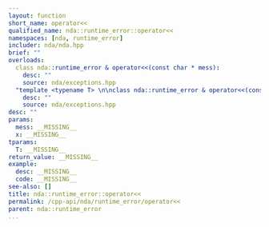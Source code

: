 ```yaml
---
layout: function
short_name: operator<<
qualified_name: nda::runtime_error::operator<<
namespaces: [nda, runtime_error]
includer: nda/nda.hpp
brief: ""
overloads:
  class nda::runtime_error & operator<<(const char * mess):
    desc: ""
    source: nda/exceptions.hpp
  "template <typename T> \n\nclass nda::runtime_error & operator<<(const T & x)":
    desc: ""
    source: nda/exceptions.hpp
desc: ""
params:
  mess: __MISSING__
  x: __MISSING__
tparams:
  T: __MISSING__
return_value: __MISSING__
example:
  desc: __MISSING__
  code: __MISSING__
see-also: []
title: nda::runtime_error::operator<<
permalink: /cpp-api/nda/runtime_error/operator<<
parent: nda::runtime_error
...
```


